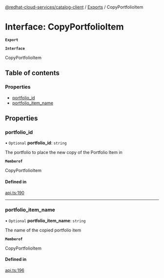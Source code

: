 [@redhat-cloud-services/catalog-client](../README.md) / [Exports](../modules.md) / CopyPortfolioItem

# Interface: CopyPortfolioItem

**`Export`**

**`Interface`**

CopyPortfolioItem

## Table of contents

### Properties

- [portfolio\_id](CopyPortfolioItem.md#portfolio_id)
- [portfolio\_item\_name](CopyPortfolioItem.md#portfolio_item_name)

## Properties

### portfolio\_id

• `Optional` **portfolio\_id**: `string`

The portfolio to place the new copy of the Portfolio Item in

**`Memberof`**

CopyPortfolioItem

#### Defined in

[api.ts:190](https://github.com/mkholjuraev/javascript-clients/blob/master/packages/catalog/api.ts#L190)

___

### portfolio\_item\_name

• `Optional` **portfolio\_item\_name**: `string`

The name of the copied portfolio item

**`Memberof`**

CopyPortfolioItem

#### Defined in

[api.ts:196](https://github.com/mkholjuraev/javascript-clients/blob/master/packages/catalog/api.ts#L196)
